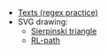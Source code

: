 <h1 style="display: none">School projects</h1>

-  [Texts (regex practice)](https://texts.school.n-panuhin.info "Visit texts.school.n-panuhin.info")
-  SVG drawing:
    -  [Sierpinski triangle](./SVG/Sierpinski-triangle)
    -  [RL-path](./SVG/RL-path)